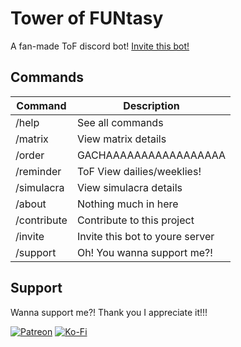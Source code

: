 # Tower of FUNtasy

A fan-made ToF discord bot!
[Invite this bot!](https://discord.com/api/oauth2/authorize?client_id=1013445171536482326&permissions=8&scope=applications.commands%20bot)

## Commands

| Command     | Description                     |
| ----------- | ------------------------------- |
| /help       | See all commands                |
| /matrix     | View matrix details             |
| /order      | GACHAAAAAAAAAAAAAAAAA           |
| /reminder   | ToF View dailies/weeklies!      |
| /simulacra  | View simulacra details          |
| /about      | Nothing much in here            |
| /contribute | Contribute to this project      |
| /invite     | Invite this bot to youre server |
| /support    | Oh! You wanna support me?!      |

## Support

Wanna support me?! Thank you I appreciate it!!!

[![Patreon](https://img.shields.io/badge/Patreon-F96854?logo=patreon&logoColor=white)](https://www.patreon.com/m/Marviuz) [![Ko-Fi](https://img.shields.io/badge/Ko--fi-F16061?logo=ko-fi&logoColor=white)](https://ko-fi.com/Marviuz/)
